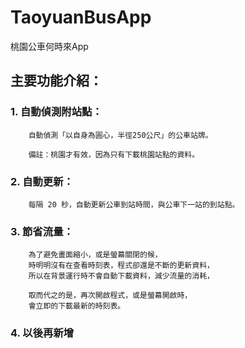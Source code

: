 # TaoyuanBusApp
桃園公車何時來App

## 主要功能介紹：

### 1. 自動偵測附站點：
		
		自動偵測「以自身為圓心，半徑250公尺」的公車站牌。

		備註：桃園才有效，因為只有下載桃園站點的資料。


### 2. 自動更新：

		每隔 20 秒，自動更新公車到站時間，與公車下一站的到站點。


### 3. 節省流量：

		為了避免畫面縮小，或是螢幕關閉的候，
		時明明沒有在查看時刻表，程式卻還是不斷的更新資料，
		所以在背景運行時不會自動下載資料，減少流量的消耗，

		取而代之的是，再次開啟程式，或是螢幕開啟時，
		會立即的下載最新的時刻表。


### 4. 以後再新增
